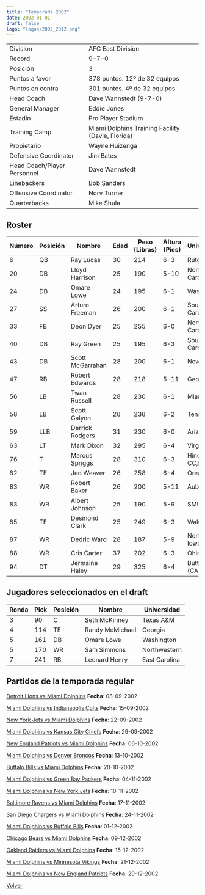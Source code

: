 ```yaml
---
title: "Temporada 2002"
date: 2002-01-01
draft: false
logo: "logos/2002_2012.png"
---
```


|                      |                      |
|-------------------------|---------------------------|
| Division               | AFC East Division            |
| Record                 | 9-7-0              |
| Posición               | 3            |
| Puntos a favor         | 378 puntos. 12º de 32 equipos           |
| Puntos en contra       | 301 puntos. 4º de 32 equipos       |
| Head Coach             | Dave Wannstedt (9-7-0)               |
| General Manager        | Eddie Jones      |
| Estadio                | Pro Player Stadium             |
| Training Camp          | Miami Dolphins Training Facility (Davie, Florida)        |
| Propietario | Wayne Huizenga |
| Defensive Coordinator | Jim Bates |
| Head Coach/Player Personnel | Dave Wannstedt |
| Linebackers | Bob Sanders |
| Offensive Coordinator | Norv Turner |
| Quarterbacks | Mike Shula |


## Roster

| Número | Posición | Nombre           | Edad | Peso (Libras) | Altura (Píes) | Universidad          |
|--------|----------|------------------|------|---------------|---------------|----------------------|
| 6 | QB | Ray Lucas | 30 | 214 | 6-3 | Rutgers |
| 20 | DB | Lloyd Harrison | 25 | 190 | 5-10 | North Carolina St. |
| 24 | DB | Omare Lowe | 24 | 195 | 6-1 | Washington |
| 27 | SS | Arturo Freeman | 26 | 200 | 6-1 | South Carolina |
| 33 | FB | Deon Dyer | 25 | 255 | 6-0 | North Carolina |
| 40 | DB | Ray Green | 25 | 195 | 6-3 | South Carolina |
| 43 | DB | Scott McGarrahan | 28 | 200 | 6-1 | New Mexico |
| 47 | RB | Robert Edwards | 28 | 218 | 5-11 | Georgia |
| 56 | LB | Twan Russell | 28 | 230 | 6-1 | Miami (FL) |
| 58 | LB | Scott Galyon | 28 | 238 | 6-2 | Tennessee |
| 59 | LLB | Derrick Rodgers | 31 | 230 | 6-0 | Arizona St. |
| 63 | LT | Mark Dixon | 32 | 295 | 6-4 | Virginia |
| 76 | T | Marcus Spriggs | 28 | 310 | 6-3 | Hinds CC,Houston |
| 82 | TE | Jed Weaver | 26 | 258 | 6-4 | Oregon |
| 83 | WR | Robert Baker | 26 | 200 | 5-11 | Auburn |
| 83 | WR | Albert Johnson | 25 | 190 | 5-9 | SMU |
| 85 | TE | Desmond Clark | 25 | 249 | 6-3 | Wake Forest |
| 87 | WR | Dedric Ward | 28 | 187 | 5-9 | Northern Iowa |
| 88 | WR | Cris Carter | 37 | 202 | 6-3 | Ohio St. |
| 94 | DT | Jermaine Haley | 29 | 325 | 6-4 | Butte JC (CA) |


## Jugadores seleccionados en el draft

| Ronda | Pick | Posición | Nombre           | Universidad          |
|-------|------|----------|------------------|----------------------|
| 3 | 90 | C | Seth McKinney | Texas A&M |
| 4 | 114 | TE | Randy McMichael | Georgia |
| 5 | 161 | DB | Omare Lowe | Washington |
| 5 | 170 | WR | Sam Simmons | Northwestern |
| 7 | 241 | RB | Leonard Henry | East Carolina |


## Partidos de la temporada regular

[Detroit Lions vs Miami Dolphins](/historia/partidos/det-mia-20020908) **Fecha**: 08-09-2002

[Miami Dolphins vs Indianapolis Colts](/historia/partidos/mia-ind-20020915) **Fecha**: 15-09-2002

[New York Jets vs Miami Dolphins](/historia/partidos/nyj-mia-20020922) **Fecha**: 22-09-2002

[Miami Dolphins vs Kansas City Chiefs](/historia/partidos/mia-kc-20020929) **Fecha**: 29-09-2002

[New England Patriots vs Miami Dolphins](/historia/partidos/ne-mia-20021006) **Fecha**: 06-10-2002

[Miami Dolphins vs Denver Broncos](/historia/partidos/mia-den-20021013) **Fecha**: 13-10-2002

[Buffalo Bills vs Miami Dolphins](/historia/partidos/buf-mia-20021020) **Fecha**: 20-10-2002

[Miami Dolphins vs Green Bay Packers](/historia/partidos/mia-gb-20021104) **Fecha**: 04-11-2002

[Miami Dolphins vs New York Jets](/historia/partidos/mia-nyj-20021110) **Fecha**: 10-11-2002

[Baltimore Ravens vs Miami Dolphins](/historia/partidos/bal-mia-20021117) **Fecha**: 17-11-2002

[San Diego Chargers vs Miami Dolphins](/historia/partidos/sd-mia-20021124) **Fecha**: 24-11-2002

[Miami Dolphins vs Buffalo Bills](/historia/partidos/mia-buf-20021201) **Fecha**: 01-12-2002

[Chicago Bears vs Miami Dolphins](/historia/partidos/chi-mia-20021209) **Fecha**: 09-12-2002

[Oakland Raiders vs Miami Dolphins](/historia/partidos/oak-mia-20021215) **Fecha**: 15-12-2002

[Miami Dolphins vs Minnesota Vikings](/historia/partidos/mia-min-20021221) **Fecha**: 21-12-2002

[Miami Dolphins vs New England Patriots](/historia/partidos/mia-ne-20021229) **Fecha**: 29-12-2002





[Volver](/historia)